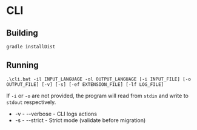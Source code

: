 # CLI

## Building

```
gradle installDist
```

## Running

```
.\cli.bat -il INPUT_LANGUAGE -ol OUTPUT_LANGUAGE [-i INPUT_FILE] [-o OUTPUT_FILE] [-v] [-s] [-ef EXTENSION_FILE] [-lf LOG_FILE]
```

If ```-i``` or ```-o``` are not provided, the program will read from ```stdin``` and write to ```stdout``` respectively.

- -v - --verbose - CLI logs actions
- -s - --strict - Strict mode (validate before migration)
